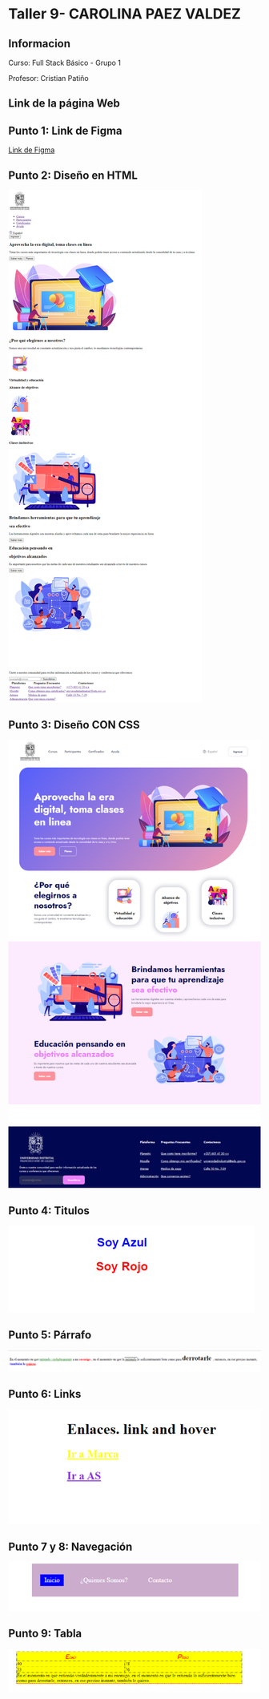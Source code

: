 <h1>Taller 9- CAROLINA PAEZ VALDEZ </h1>
<h2>Informacion</h2>
<p>Curso: Full Stack Básico - Grupo 1 </p>
<p>Profesor: Cristian Patiño </p>

<h2>Link de la página Web</h2>

<h2>Punto 1: Link de Figma</h2>
<a href="https://www.figma.com/file/jb0bQ1Zv0CzF4BGL6q4sQn/Carolina-Paez-Valdez?type=design&node-id=4-511&mode=design&t=SMY2tWEwdV7ttyU5-0">Link de Figma</a>

<h2>Punto 2: Diseño en HTML</h2>
<img  src="./public/images/punto-2.png" alt="Punto 2">

<h2>Punto 3: Diseño CON CSS</h2>
<img  src="./public/images/punto-3.png" alt="Punto 3">

<h2>Punto 4: Titulos</h2>
<img  src="./public/images/punto-4.png" alt="Punto 4">

<h2>Punto 5: Párrafo</h2>
<img  src="./public/images/punto-5.png" alt="Punto 5">

<h2>Punto 6: Links</h2>
<img  src="./public/images/punto-6.png" alt="Punto 6">

<h2>Punto 7 y 8: Navegación</h2>
<img  src="./public/images/punto-7-8.png" alt="Punto 7-8">

<h2>Punto 9: Tabla</h2>
<img  src="./public/images/punto-9.png" alt="Punto 9">